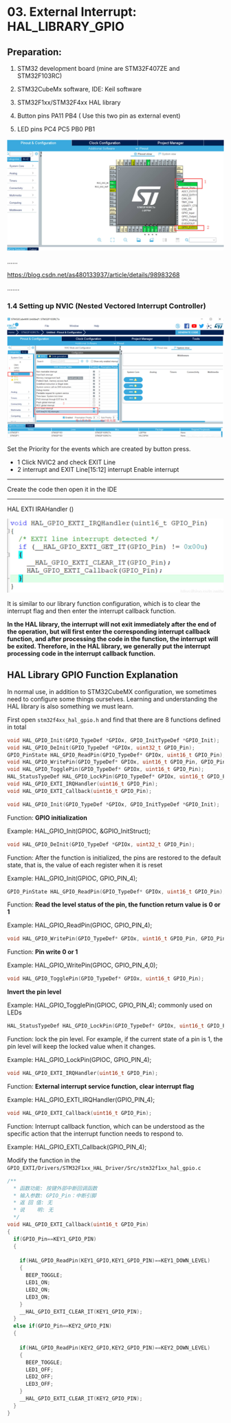 # 03. External Interrupt: HAL_LIBRARY_GPIO



## Preparation:

1. STM32 development board (mine are STM32F407ZE and STM32F103RC)

2. STM32CubeMx software, IDE: Keil software

3. STM32F1xx/STM32F4xx HAL library  

4. Button pins PA11 PB4   ( Use this two pin as external event)

5. LED pins PC4 PC5 PB0 PB1

![03](https://github.com/knightsummon/STM32-HAL-Library-From-Scrach/blob/main/03.%20External%20Interrupt%20HAL_LIBRARY_GPIO.assets/03.jpg)

......

https://blog.csdn.net/as480133937/article/details/98983268

.......

### 1.4 Setting up NVIC (Nested Vectored Interrupt Controller)

![01](https://github.com/knightsummon/STM32-HAL-Library-From-Scrach/blob/main/03.%20External%20Interrupt%20HAL_LIBRARY_GPIO.assets/01.jpg)

Set the Priority for the events which are created by button press.

- 1 Click NVIC2 and check EXIT Line
- 2 interrupt and EXIT Line[15:12] interrupt Enable interrupt



--------------------

Create the code then open it in the IDE

-------------------

HAL EXTI IRAHandler ()

![02](https://github.com/knightsummon/STM32-HAL-Library-From-Scrach/blob/main/03.%20External%20Interrupt%20HAL_LIBRARY_GPIO.assets/02.jpg)

It is similar to our library function configuration, which is to clear the interrupt flag and then enter the interrupt callback function.

**In the HAL library, the interrupt will not exit immediately after the end of the operation, but will first enter the corresponding interrupt callback function, and after processing the code in the function, the interrupt will be exited. Therefore, in the HAL library, we generally put the interrupt processing code in the interrupt callback function.**

## HAL Library GPIO Function Explanation

In normal use, in addition to STM32CubeMX configuration, we sometimes need to configure some things ourselves. Learning and understanding the HAL library is also something we must learn.

First open `stm32f4xx_hal_gpio.h` and find that there are 8 functions defined in total

```c
void HAL_GPIO_Init(GPIO_TypeDef *GPIOx, GPIO_InitTypeDef *GPIO_Init);
void HAL_GPIO_DeInit(GPIO_TypeDef *GPIOx, uint32_t GPIO_Pin);
GPIO_PinState HAL_GPIO_ReadPin(GPIO_TypeDef* GPIOx, uint16_t GPIO_Pin);
void HAL_GPIO_WritePin(GPIO_TypeDef* GPIOx, uint16_t GPIO_Pin, GPIO_PinState PinState);
void HAL_GPIO_TogglePin(GPIO_TypeDef* GPIOx, uint16_t GPIO_Pin);
HAL_StatusTypeDef HAL_GPIO_LockPin(GPIO_TypeDef* GPIOx, uint16_t GPIO_Pin);
void HAL_GPIO_EXTI_IRQHandler(uint16_t GPIO_Pin);
void HAL_GPIO_EXTI_Callback(uint16_t GPIO_Pin);
```

```c
void HAL_GPIO_Init(GPIO_TypeDef *GPIOx, GPIO_InitTypeDef *GPIO_Init);
```

Function: **GPIO initialization**

Example: HAL_GPIO_Init(GPIOC, &GPIO_InitStruct);

```c
void HAL_GPIO_DeInit(GPIO_TypeDef *GPIOx, uint32_t GPIO_Pin);
```

Function: After the function is initialized, the pins are restored to the default state, that is, the value of each register when it is reset

Example: HAL_GPIO_Init(GPIOC, GPIO_PIN_4);

```c
GPIO_PinState HAL_GPIO_ReadPin(GPIO_TypeDef* GPIOx, uint16_t GPIO_Pin);
```

Function: **Read the level status of the pin, the function return value is 0 or 1**

Example: HAL_GPIO_ReadPin(GPIOC, GPIO_PIN_4);

```c
void HAL_GPIO_WritePin(GPIO_TypeDef* GPIOx, uint16_t GPIO_Pin, GPIO_PinState PinState);
```

Function: **Pin write 0 or 1**

Example: HAL_GPIO_WritePin(GPIOC, GPIO_PIN_4,0);

```c
void HAL_GPIO_TogglePin(GPIO_TypeDef* GPIOx, uint16_t GPIO_Pin);
```

**Invert the pin level**  

Example: HAL_GPIO_TogglePin(GPIOC, GPIO_PIN_4); commonly used on LEDs

```c
HAL_StatusTypeDef HAL_GPIO_LockPin(GPIO_TypeDef* GPIOx, uint16_t GPIO_Pin);
```

Function: lock the pin level. For example, if the current state of a pin is 1, the pin level will keep the locked value when it changes.

Example: HAL_GPIO_LockPin(GPIOC, GPIO_PIN_4);    

```c
void HAL_GPIO_EXTI_IRQHandler(uint16_t GPIO_Pin);
```

Function: **External interrupt service function, clear interrupt flag**

Example: HAL_GPIO_EXTI_IRQHandler(GPIO_PIN_4);  

```c
void HAL_GPIO_EXTI_Callback(uint16_t GPIO_Pin);
```

Function:  Interrupt callback function, which can be understood as the specific action that the interrupt function needs to respond to.

Example: HAL_GPIO_EXTI_Callback(GPIO_PIN_4);  



Modify the function in the `GPIO_EXTI/Drivers/STM32F1xx_HAL_Driver/Src/stm32f1xx_hal_gpio.c`

```c
/**
  * 函数功能: 按键外部中断回调函数
  * 输入参数: GPIO_Pin：中断引脚
  * 返 回 值: 无
  * 说    明: 无
  */
void HAL_GPIO_EXTI_Callback(uint16_t GPIO_Pin)
{
  if(GPIO_Pin==KEY1_GPIO_PIN)
  {
  
    if(HAL_GPIO_ReadPin(KEY1_GPIO,KEY1_GPIO_PIN)==KEY1_DOWN_LEVEL)
    {
      BEEP_TOGGLE;
      LED1_ON;
      LED2_ON;
      LED3_ON;
    }
    __HAL_GPIO_EXTI_CLEAR_IT(KEY1_GPIO_PIN);
  }
  else if(GPIO_Pin==KEY2_GPIO_PIN)
  {
 
    if(HAL_GPIO_ReadPin(KEY2_GPIO,KEY2_GPIO_PIN)==KEY2_DOWN_LEVEL)
    {
      BEEP_TOGGLE;
      LED1_OFF;
      LED2_OFF;
      LED3_OFF;
    }
    __HAL_GPIO_EXTI_CLEAR_IT(KEY2_GPIO_PIN);
  }
}
```

